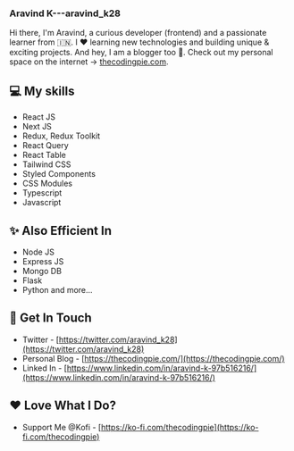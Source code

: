### Aravind K---aravind_k28

Hi there, I'm Aravind, a curious developer (frontend) and a passionate learner from 🇮🇳. I ❤️ learning new technologies and building unique & exciting projects. And hey, I am a blogger too 🤩. Check out my personal space on the internet -> [thecodingpie.com](https://thecodingpie.com/).

## 💻 My skills

- React JS
- Next JS
- Redux, Redux Toolkit
- React Query
- React Table
- Tailwind CSS
- Styled Components
- CSS Modules
- Typescript
- Javascript

## ✨ Also Efficient In

- Node JS
- Express JS
- Mongo DB
- Flask
- Python and more...

## 📱 Get In Touch

- Twitter - [https://twitter.com/aravind_k28](https://twitter.com/aravind_k28)
- Personal Blog - [https://thecodingpie.com/](https://thecodingpie.com/)
- Linked In - [https://www.linkedin.com/in/aravind-k-97b516216/](https://www.linkedin.com/in/aravind-k-97b516216/)

## ❤️ Love What I Do?

- Support Me @Kofi - [https://ko-fi.com/thecodingpie](https://ko-fi.com/thecodingpie)
